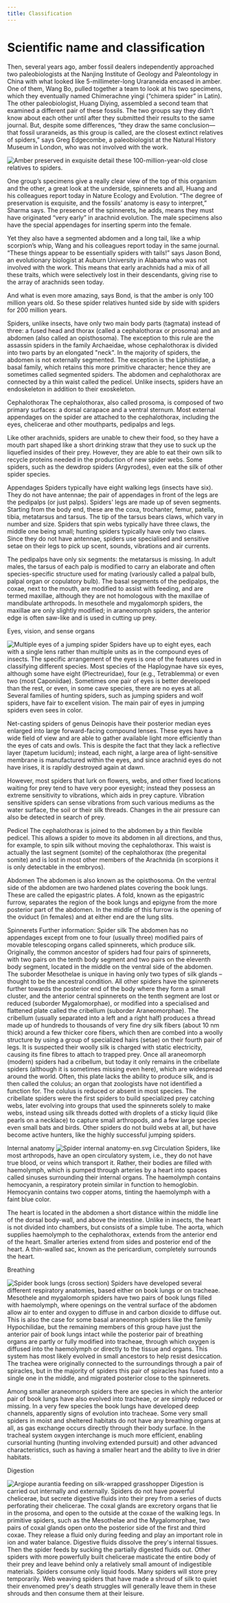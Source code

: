 ```yaml
---
title: Classification
---
```


# Scientific name and classification

Then, several years ago, amber fossil dealers independently approached two paleobiologists at the Nanjing Institute of Geology and Paleontology in China with what looked like 5-millimeter-long Uraraneida encased in amber. One of them, Wang Bo, pulled together a team to look at his two specimens, which they eventually named Chimerachne yingi (“chimera spider” in Latin). The other paleobiologist, Huang Diying, assembled a second team that examined a different pair of these fossils. The two groups say they didn’t know about each other until after they submitted their results to the same journal. But, despite some differences, “they draw the same conclusion—that fossil uraraneids, as this group is called, are the closest extinct relatives of spiders,” says Greg Edgecombe, a paleobiologist at the Natural History Museum in London, who was not involved with the work.

![Amber preserved in exquisite detail these 100-million-year-old close relatives to spiders.](https://www.sciencemag.org/sites/default/files/styles/article_main_image_-_1280w__no_aspect_/public/int%20spider_16x9.jpg?itok=rk2VVeKI)

One group’s specimens give a really clear view of the top of this organism and the other, a great look at the underside, spinnerets and all, Huang and his colleagues report today in Nature Ecology and Evolution. “The degree of preservation is exquisite, and the fossils’ anatomy is easy to interpret,” Sharma says. The presence of the spinnerets, he adds, means they must have originated “very early” in arachnid evolution. The male specimens also have the special appendages for inserting sperm into the female.

Yet they also have a segmented abdomen and a long tail, like a whip scorpion’s whip, Wang and his colleagues report today in the same journal. “These things appear to be essentially spiders with tails!” says Jason Bond, an evolutionary biologist at Auburn University in Alabama who was not involved with the work. This means that early arachnids had a mix of all these traits, which were selectively lost in their descendants, giving rise to the array of arachnids seen today.

And what is even more amazing, says Bond, is that the amber is only 100 million years old. So these spider relatives hunted side by side with spiders for 200 million years.

Spiders, unlike insects, have only two main body parts (tagmata) instead of three: a fused head and thorax (called a cephalothorax or prosoma) and an abdomen (also called an opisthosoma). The exception to this rule are the assassin spiders in the family Archaeidae, whose cephalothorax is divided into two parts by an elongated "neck". In the majority of spiders, the abdomen is not externally segmented. The exception is the Liphistiidae, a basal family, which retains this more primitive character; hence they are sometimes called segmented spiders. The abdomen and cephalothorax are connected by a thin waist called the pedicel. Unlike insects, spiders have an endoskeleton in addition to their exoskeleton.

Cephalothorax
The cephalothorax, also called prosoma, is composed of two primary surfaces: a dorsal carapace and a ventral sternum. Most external appendages on the spider are attached to the cephalothorax, including the eyes, chelicerae and other mouthparts, pedipalps and legs.

Like other arachnids, spiders are unable to chew their food, so they have a mouth part shaped like a short drinking straw that they use to suck up the liquefied insides of their prey. However, they are able to eat their own silk to recycle proteins needed in the production of new spider webs. Some spiders, such as the dewdrop spiders (Argyrodes), even eat the silk of other spider species.

Appendages
Spiders typically have eight walking legs (insects have six). They do not have antennae; the pair of appendages in front of the legs are the pedipalps (or just palps). Spiders' legs are made up of seven segments. Starting from the body end, these are the coxa, trochanter, femur, patella, tibia, metatarsus and tarsus. The tip of the tarsus bears claws, which vary in number and size. Spiders that spin webs typically have three claws, the middle one being small; hunting spiders typically have only two claws. Since they do not have antennae, spiders use specialised and sensitive setae on their legs to pick up scent, sounds, vibrations and air currents.

The pedipalps have only six segments: the metatarsus is missing. In adult males, the tarsus of each palp is modified to carry an elaborate and often species-specific structure used for mating (variously called a palpal bulb, palpal organ or copulatory bulb). The basal segments of the pedipalps, the coxae, next to the mouth, are modified to assist with feeding, and are termed maxillae, although they are not homologous with the maxillae of mandibulate arthropods. In mesothele and mygalomorph spiders, the maxillae are only slightly modified; in araneomorph spiders, the anterior edge is often saw-like and is used in cutting up prey.

Eyes, vision, and sense organs

![Multiple eyes of a jumping spider](https://en.wikipedia.org/wiki/File:Jumping_Spider_Eyes.jpg)
Spiders have up to eight eyes, each with a single lens rather than multiple units as in the compound eyes of insects. The specific arrangement of the eyes is one of the features used in classifying different species. Most species of the Haplogynae have six eyes, although some have eight (Plectreuridae), four (e.g., Tetrablemma) or even two (most Caponiidae). Sometimes one pair of eyes is better developed than the rest, or even, in some cave species, there are no eyes at all. Several families of hunting spiders, such as jumping spiders and wolf spiders, have fair to excellent vision. The main pair of eyes in jumping spiders even sees in color.

Net-casting spiders of genus Deinopis have their posterior median eyes enlarged into large forward-facing compound lenses. These eyes have a wide field of view and are able to gather available light more efficiently than the eyes of cats and owls. This is despite the fact that they lack a reflective layer (tapetum lucidum); instead, each night, a large area of light-sensitive membrane is manufactured within the eyes, and since arachnid eyes do not have irises, it is rapidly destroyed again at dawn.

However, most spiders that lurk on flowers, webs, and other fixed locations waiting for prey tend to have very poor eyesight; instead they possess an extreme sensitivity to vibrations, which aids in prey capture. Vibration sensitive spiders can sense vibrations from such various mediums as the water surface, the soil or their silk threads. Changes in the air pressure can also be detected in search of prey.

Pedicel
The cephalothorax is joined to the abdomen by a thin flexible pedicel. This allows a spider to move its abdomen in all directions, and thus, for example, to spin silk without moving the cephalothorax. This waist is actually the last segment (somite) of the cephalothorax (the pregenital somite) and is lost in most other members of the Arachnida (in scorpions it is only detectable in the embryos).

Abdomen
The abdomen is also known as the opisthosoma. On the ventral side of the abdomen are two hardened plates covering the book lungs. These are called the epigastric plates. A fold, known as the epigastric furrow, separates the region of the book lungs and epigyne from the more posterior part of the abdomen. In the middle of this furrow is the opening of the oviduct (in females) and at either end are the lung slits.

Spinnerets
Further information: Spider silk
The abdomen has no appendages except from one to four (usually three) modified pairs of movable telescoping organs called spinnerets, which produce silk. Originally, the common ancestor of spiders had four pairs of spinnerets, with two pairs on the tenth body segment and two pairs on the eleventh body segment, located in the middle on the ventral side of the abdomen. The suborder Mesothelae is unique in having only two types of silk glands – thought to be the ancestral condition. All other spiders have the spinnerets further towards the posterior end of the body where they form a small cluster, and the anterior central spinnerets on the tenth segment are lost or reduced (suborder Mygalomorphae), or modified into a specialised and flattened plate called the cribellum (suborder Araneomorphae). The cribellum (usually separated into a left and a right half) produces a thread made up of hundreds to thousands of very fine dry silk fibers (about 10 nm thick) around a few thicker core fibers, which then are combed into a woolly structure by using a group of specialized hairs (setae) on their fourth pair of legs. It is suspected their woolly silk is charged with static electricity, causing its fine fibres to attach to trapped prey. Once all araneomorph (modern) spiders had a cribellum, but today it only remains in the cribellate spiders (although it is sometimes missing even here), which are widespread around the world. Often, this plate lacks the ability to produce silk, and is then called the colulus; an organ that zoologists have not identified a function for. The colulus is reduced or absent in most species. The cribellate spiders were the first spiders to build specialized prey catching webs, later evolving into groups that used the spinnerets solely to make webs, instead using silk threads dotted with droplets of a sticky liquid (like pearls on a necklace) to capture small arthropods, and a few large species even small bats and birds. Other spiders do not build webs at all, but have become active hunters, like the highly successful jumping spiders.

Internal anatomy
![Spider internal anatomy-en.svg](https://upload.wikimedia.org/wikipedia/commons/thumb/2/22/Spider_internal_anatomy-en.svg/1400px-Spider_internal_anatomy-en.svg.png)
Circulation
Spiders, like most arthropods, have an open circulatory system, i.e., they do not have true blood, or veins which transport it. Rather, their bodies are filled with haemolymph, which is pumped through arteries by a heart into spaces called sinuses surrounding their internal organs. The haemolymph contains hemocyanin, a respiratory protein similar in function to hemoglobin. Hemocyanin contains two copper atoms, tinting the haemolymph with a faint blue color.

The heart is located in the abdomen a short distance within the middle line of the dorsal body-wall, and above the intestine. Unlike in insects, the heart is not divided into chambers, but consists of a simple tube. The aorta, which supplies haemolymph to the cephalothorax, extends from the anterior end of the heart. Smaller arteries extend from sides and posterior end of the heart. A thin-walled sac, known as the pericardium, completely surrounds the heart.

Breathing

![Spider book lungs (cross section)](https://upload.wikimedia.org/wikipedia/commons/thumb/9/98/Comstock-book-lungs.png/440px-Comstock-book-lungs.png)
Spiders have developed several different respiratory anatomies, based either on book lungs or on tracheae. Mesothele and mygalomorph spiders have two pairs of book lungs filled with haemolymph, where openings on the ventral surface of the abdomen allow air to enter and oxygen to diffuse in and carbon dioxide to diffuse out. This is also the case for some basal araneomorph spiders like the family Hypochilidae, but the remaining members of this group have just the anterior pair of book lungs intact while the posterior pair of breathing organs are partly or fully modified into tracheae, through which oxygen is diffused into the haemolymph or directly to the tissue and organs. This system has most likely evolved in small ancestors to help resist desiccation. The trachea were originally connected to the surroundings through a pair of spiracles, but in the majority of spiders this pair of spiracles has fused into a single one in the middle, and migrated posterior close to the spinnerets.

Among smaller araneomorph spiders there are species in which the anterior pair of book lungs have also evolved into tracheae, or are simply reduced or missing. In a very few species the book lungs have developed deep channels, apparently signs of evolution into tracheae. Some very small spiders in moist and sheltered habitats do not have any breathing organs at all, as gas exchange occurs directly through their body surface. In the tracheal system oxygen interchange is much more efficient, enabling cursorial hunting (hunting involving extended pursuit) and other advanced characteristics, such as having a smaller heart and the ability to live in drier habitats.

Digestion

![Argiope aurantia feeding on silk-wrapped grasshopper](https://upload.wikimedia.org/wikipedia/commons/thumb/8/80/OrbWheever-Georgia-Woods.png/380px-OrbWheever-Georgia-Woods.png)
Digestion is carried out internally and externally. Spiders do not have powerful chelicerae, but secrete digestive fluids into their prey from a series of ducts perforating their chelicerae. The coxal glands are excretory organs that lie in the prosoma, and open to the outside at the coxae of the walking legs. In primitive spiders, such as the Mesothelae and the Mygalomorphae, two pairs of coxal glands open onto the posterior side of the first and third coxae. They release a fluid only during feeding and play an important role in ion and water balance. Digestive fluids dissolve the prey's internal tissues. Then the spider feeds by sucking the partially digested fluids out. Other spiders with more powerfully built chelicerae masticate the entire body of their prey and leave behind only a relatively small amount of indigestible materials. Spiders consume only liquid foods. Many spiders will store prey temporarily. Web weaving spiders that have made a shroud of silk to quiet their envenomed prey's death struggles will generally leave them in these shrouds and then consume them at their leisure.


